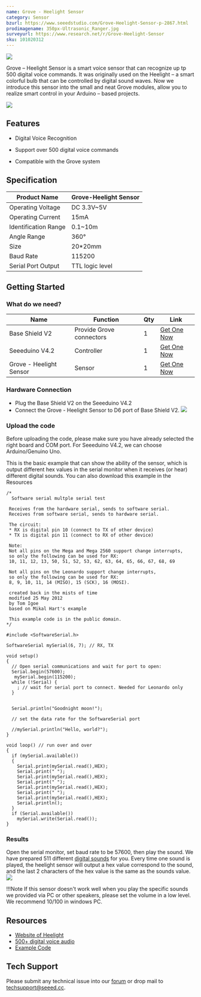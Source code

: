 ```yaml
---
name: Grove - Heelight Sensor
category: Sensor
bzurl: https://www.seeedstudio.com/Grove-Heelight-Sensor-p-2867.html
prodimagename: 350px-Ultrasonic_Ranger.jpg
surveyurl: https://www.research.net/r/Grove-Heelight-Sensor
sku: 101020312
---
```

![](https://github.com/SeeedDocument/Grove_Heelight_Sensor/raw/master/img/Heelight%20Sensor%20plus%20coin.jpg)

Grove – Heelight Sensor is a smart voice sensor that can recognize up tp 500 digital voice commands. It was originally used on the Heelight – a smart colorful bulb that can be controlled by digital sound waves. Now we introduce this sensor into the small and neat Grove modules, allow you to realize smart control in your Arduino – based projects.

[![](https://github.com/SeeedDocument/Seeed-WiKi/raw/master/docs/images/300px-Get_One_Now_Banner-ragular.png)](https://www.seeedstudio.com/Grove-Heelight-Sensor-p-2867.html)

## Features

- Digital Voice Recognition

- Support over 500 digital voice commands

- Compatible with the Grove system

## Specification

| Product Name         | Grove-Heelight Sensor |
|----------------------|-----------------------|
| Operating Voltage    | DC 3.3V~5V            |
| Operating Current    | 15mA                  |
| Identification Range | 0.1~10m               |
| Angle Range          | 360°                  |
| Size                 | 20*20mm               |
| Baud Rate            | 115200                |
| Serial Port Output   | TTL logic level       |

## Getting Started
### What do we need?
|Name	|Function|	Qty	|Link|
|---|---|---|---|
|Base Shield V2|	Provide Grove connectors	|1	|[Get One Now](https://www.seeedstudio.com/Base-Shield-V2-p-1378.html)|
|Seeeduino V4.2|	Controller	|1	|[Get One Now](https://www.seeedstudio.com/Seeeduino-V4.2-p-2517.html)|
|Grove - Heelight Sensor	|Sensor|	1|	[Get One Now](https://www.seeedstudio.com/Grove-Heelight-Sensor-p-2867.html)|

### Hardware Connection
- Plug the Base Shield V2 on the Seeeduino V4.2
- Connect the Grove - Heelight Sensor to D6 port of Base Shield V2.
![](https://github.com/SeeedDocument/Grove_Heelight_Sensor/raw/master/img/hardware%20connection.JPG)

### Upload the code
Before uploading the code, please make sure you have already selected the right board and COM port. For Seeeduino V4.2, we can choose Arduino/Genuino Uno.

This is the basic example that can show the ability of the sensor, which is output different hex values in the serial monitor when it receives (or hear) different digital sounds. You can also download this example in the Resources
```
/*
  Software serial multple serial test

 Receives from the hardware serial, sends to software serial.
 Receives from software serial, sends to hardware serial.

 The circuit:
 * RX is digital pin 10 (connect to TX of other device)
 * TX is digital pin 11 (connect to RX of other device)

 Note:
 Not all pins on the Mega and Mega 2560 support change interrupts,
 so only the following can be used for RX:
 10, 11, 12, 13, 50, 51, 52, 53, 62, 63, 64, 65, 66, 67, 68, 69

 Not all pins on the Leonardo support change interrupts,
 so only the following can be used for RX:
 8, 9, 10, 11, 14 (MISO), 15 (SCK), 16 (MOSI).

 created back in the mists of time
 modified 25 May 2012
 by Tom Igoe
 based on Mikal Hart's example

 This example code is in the public domain.
*/

#include <SoftwareSerial.h>

SoftwareSerial mySerial(6, 7); // RX, TX

void setup()
{
  // Open serial communications and wait for port to open:
  Serial.begin(57600);
   mySerial.begin(115200);
  while (!Serial) {
    ; // wait for serial port to connect. Needed for Leonardo only
  }


  Serial.println("Goodnight moon!");

  // set the data rate for the SoftwareSerial port

  //mySerial.println("Hello, world?");
}

void loop() // run over and over
{
  if (mySerial.available())
  {
    Serial.print(mySerial.read(),HEX);
    Serial.print(" ");
    Serial.print(mySerial.read(),HEX);
    Serial.print(" ");
    Serial.print(mySerial.read(),HEX);
    Serial.print(" ");
    Serial.print(mySerial.read(),HEX);
    Serial.println();
  }
  if (Serial.available())
    mySerial.write(Serial.read());
}
```
### Results
Open the serial monitor, set baud rate to be 57600, then play the sound. We have prepared 511 different [digital sounds](https://github.com/SeeedDocument/Grove_Heelight_Sensor/raw/master/res/audio.zip) for you. Every time one sound is played, the heelight sensor will output a hex value correspond to the sound, and the last 2 characters of the hex value is the same as the sounds value.
![](https://github.com/SeeedDocument/Grove_Heelight_Sensor/raw/master/img/heelight%20sensor%20output.png)

!!!Note
    If this sensor doesn't work well when you play the specific sounds we provided via PC or other speakers, please set the volume in a low level. We recommend 10/100 in windows PC.


## Resources
- [Website of Heelight](http://www.heelight.com/)
- [500+ digital voice audio](https://github.com/SeeedDocument/Grove_Heelight_Sensor/raw/master/res/audio.zip)
- [Example Code](https://github.com/SeeedDocument/Grove_Heelight_Sensor/tree/master/res/Grove_-_Heelight_Sensor_example)

## Tech Support
Please submit any technical issue into our [forum](http://forum.seeedstudio.com/) or drop mail to techsupport@seeed.cc. 